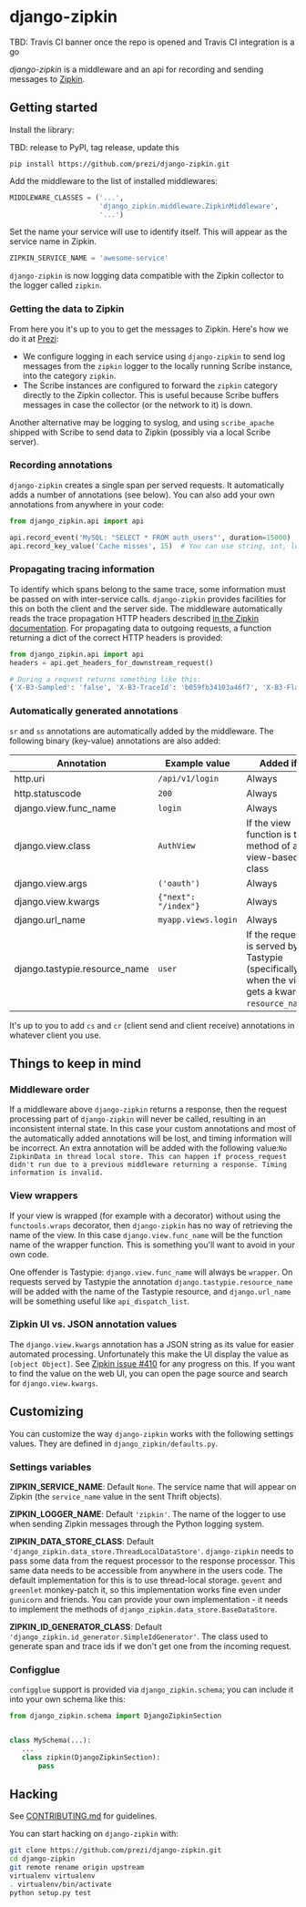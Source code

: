 # django-zipkin

TBD: Travis CI banner once the repo is opened and Travis CI integration is a go

*django-zipkin* is a middleware and an api for recording and sending messages to [Zipkin](https://github.com/twitter/zipkin).

## Getting started

Install the library:

TBD: release to PyPI, tag release, update this
```
pip install https://github.com/prezi/django-zipkin.git
```

Add the middleware to the list of installed middlewares:

```python
MIDDLEWARE_CLASSES = ('...',
                      'django_zipkin.middleware.ZipkinMiddleware',
                      '...')
```

Set the name your service will use to identify itself. This will appear as the service name in Zipkin.

```python
ZIPKIN_SERVICE_NAME = 'awesome-service'
```

`django-zipkin` is now logging data compatible with the Zipkin collector to the logger called `zipkin`.

### Getting the data to Zipkin

From here you it's up to you to get the messages to Zipkin. Here's how we do it at [Prezi](https://prezi.com):

 - We configure logging in each service using `django-zipkin` to send log messages from the `zipkin` logger to the
   locally running Scribe instance, into the category `zipkin`.
 - The Scribe instances are configured to forward the `zipkin` category directly to the Zipkin collector. This is
   useful because Scribe buffers messages in case the collector (or the network to it) is down.
   
   
Another alternative may be logging to syslog, and using `scribe_apache` shipped with Scribe to send data to Zipkin
(possibly via a local Scribe server).

### Recording annotations

`django-zipkin` creates a single span per served requests. It automatically adds a number of annotations (see below).
You can also add your own annotations from anywhere in your code:

```python
from django_zipkin.api import api

api.record_event('MySQL: "SELECT * FROM auth_users"', duration=15000)  # Note duration is in microseconds, as defined by Zipkin
api.record_key_value('Cache misses', 15)  # You can use string, int, long and bool values
```

### Propagating tracing information

To identify which spans belong to the same trace, some information must be passed on with inter-service calls. `django-zipkin`
provides facilities for this on both the client and the server side. The middleware automatically reads the trace 
propagation HTTP headers described [in the Zipkin documentation](https://github.com/twitter/zipkin/blob/master/doc/collector-api.md#traceid-propagation).
For propagating data to outgoing requests, a function returning a dict of the correct HTTP headers is provided:

```python
from django_zipkin.api import api
headers = api.get_headers_for_downstream_request()

# During a request returns something like this:
{'X-B3-Sampled': 'false', 'X-B3-TraceId': 'b059fb34103a46f7', 'X-B3-Flags': '0', 'X-B3-SpanId': 'a42f4f3a045c54a5'}
```

### Automatically generated annotations

`sr` and `ss` annotations are automatically added by the middleware. The following binary (key-value) annotations are
also added:

Annotation | Example value | Added if
-----------|---------------|---------
http.uri                  | `/api/v1/login` | Always
http.statuscode           | `200`           | Always
django.view.func_name     | `login`         | Always
django.view.class         | `AuthView`      | If the view function is the method of a view-based class
django.view.args          | `('oauth')`     | Always
django.view.kwargs        | `{"next": "/index"}` | Always
django.url_name           | `myapp.views.login`  | Always
django.tastypie.resource_name | `user`      | If the request is served by Tastypie (specifically, when the view gets a kwarg `resource_name`)

It's up to you to add `cs` and `cr` (client send and client receive) annotations in whatever client you use.

## Things to keep in mind

### Middleware order

If a middleware above `django-zipkin` returns a response, then the request processing part of `django-zipkin` will never
be called, resulting in an inconsistent internal state. In this case your custom annotations and most of the automatically
added annotations will be lost, and timing information will be incorrect. An extra annotation will be added with the following value:`No ZipkinData
in thread local store. This can happen if process_request didn't run due to a previous middleware returning a response.
Timing information is invalid.` 

### View wrappers

If your view is wrapped (for example with a decorator) without using the `functools.wraps` decorator, then `django-zipkin`
has no way of retrieving the name of the view. In this case `django.view.func_name` will be the function name of the
wrapper function. This is something you'll want to avoid in your own code.

One offender is Tastypie: `django.view.func_name` will always be `wrapper`. On requests served by Tastypie
the annotation `django.tastypie.resource_name` will be added with the name of the Tastypie resource, and `django.url_name`
will be something useful like `api_dispatch_list`.

### Zipkin UI vs. JSON annotation values

The `django.view.kwargs` annotation has a JSON string as its value for easier automated processing. Unfortunately
this make the UI display the value as `[object Object]`. See [Zipkin issue #410](https://github.com/twitter/zipkin/issues/410)
for any progress on this. If you want to find the value on the web UI, you can open the page source and search for
`django.view.kwargs`.

## Customizing

You can customize the way `django-zipkin` works with the following settings values. They are defined in
`django_zipkin/defaults.py`.

### Settings variables

**ZIPKIN_SERVICE_NAME**: Default `None`. The service name that will appear on Zipkin (the `service_name` value in the sent Thrift objects).

**ZIPKIN_LOGGER_NAME**: Default `'zipkin'`. The name of the logger to use when sending Zipkin messages through the Python logging system.

**ZIPKIN_DATA_STORE_CLASS**: Default `'django_zipkin.data_store.ThreadLocalDataStore'`. `django-zipkin` needs to pass 
some data from the request processor to the response processor. This same data needs to be accessible from anywhere in 
the users code. The default implementation for this is to use thread-local storage. `gevent` and `greenlet` monkey-patch
it, so this implementation works fine even under `gunicorn` and friends. You can provide your own implementation - it
needs to implement the methods of `django_zipkin.data_store.BaseDataStore`.
 
**ZIPKIN_ID_GENERATOR_CLASS**: Default `'django_zipkin.id_generator.SimpleIdGenerator'`. The class used to generate span
and trace ids if we don't get one from the incoming request.

### Configglue

`configglue` support is provided via `django_zipkin.schema`; you can include it into your own schema like this:


```python
from django_zipkin.schema import DjangoZipkinSection


class MySchema(...):
   ...
   class zipkin(DjangoZipkinSection):
       pass
```

## Hacking

See [CONTRIBUTING.md](https://github.com/prezi/django-zipkin/blob/master/CONTRIBUTING.md) for guidelines.

You can start hacking on `django-zipkin` with:

```sh
git clone https://github.com/prezi/django-zipkin.git
cd django-zipkin
git remote rename origin upstream
virtualenv virtualenv
. virtualenv/bin/activate
python setup.py test
```